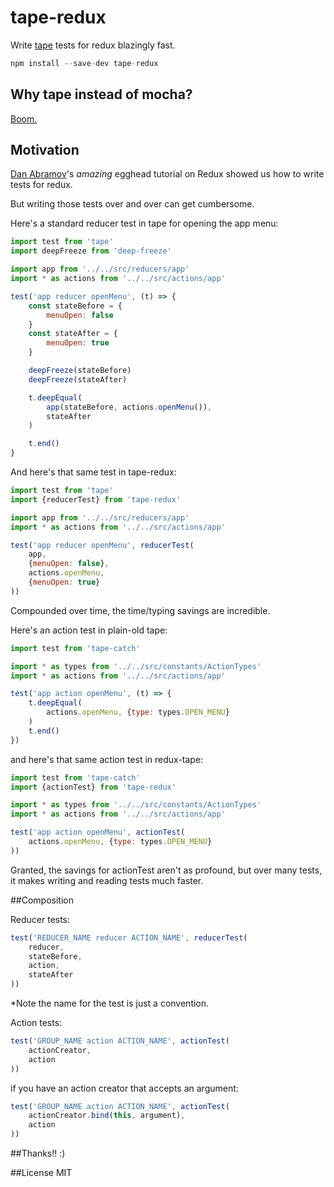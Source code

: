 tape-redux
==========

Write [tape](https://github.com/substack/tape) tests for redux blazingly fast.

```js
npm install --save-dev tape-redux
```

## Why tape instead of mocha?

[Boom.](https://medium.com/javascript-scene/why-i-use-tape-instead-of-mocha-so-should-you-6aa105d8eaf4#.grafh7q7s)

## Motivation

[Dan Abramov](https://github.com/gaearon/)'s *amazing* egghead tutorial on Redux showed us how to write tests for redux.

But writing those tests over and over can get cumbersome.

Here's a standard reducer test in tape for opening the app menu:

```js
import test from 'tape'
import deepFreeze from 'deep-freeze'

import app from '../../src/reducers/app'
import * as actions from '../../src/actions/app'

test('app reducer openMenu', (t) => {
	const stateBefore = {
		menuOpen: false
	}
	const stateAfter = {
		menuOpen: true
	}

	deepFreeze(stateBefore)
	deepFreeze(stateAfter)

	t.deepEqual(
		app(stateBefore, actions.openMenu()),
		stateAfter
	)

	t.end()
}
```

And here's that same test in tape-redux:

```js
import test from 'tape'
import {reducerTest} from 'tape-redux'

import app from '../../src/reducers/app'
import * as actions from '../../src/actions/app'

test('app reducer openMenu', reducerTest(
	app,
	{menuOpen: false},
	actions.openMenu,
	{menuOpen: true}
))
```

Compounded over time, the time/typing savings are incredible.

Here's an action test in plain-old tape:

```js
import test from 'tape-catch'

import * as types from '../../src/constants/ActionTypes'
import * as actions from '../../src/actions/app'

test('app action openMenu', (t) => {
	t.deepEqual(
		actions.openMenu, {type: types.OPEN_MENU}
	)
	t.end()
})
```

and here's that same action test in redux-tape:

```js
import test from 'tape-catch'
import {actionTest} from 'tape-redux'

import * as types from '../../src/constants/ActionTypes'
import * as actions from '../../src/actions/app'

test('app action openMenu', actionTest(
	actions.openMenu, {type: types.OPEN_MENU}
))
```

Granted, the savings for actionTest aren't as profound, but over many tests, it makes writing and reading tests much faster.

##Composition

Reducer tests:

```js
test('REDUCER_NAME reducer ACTION_NAME', reducerTest(
	reducer,
	stateBefore,
	action,
	stateAfter
))
```

*Note the name for the test is just a convention.

Action tests:

```js
test('GROUP_NAME action ACTION_NAME', actionTest(
	actionCreator,
	action
))
```

if you have an action creator that accepts an argument:

```js
test('GROUP_NAME action ACTION_NAME', actionTest(
	actionCreator.bind(this, argument),
	action
))
```

##Thanks!! :)

##License
MIT
